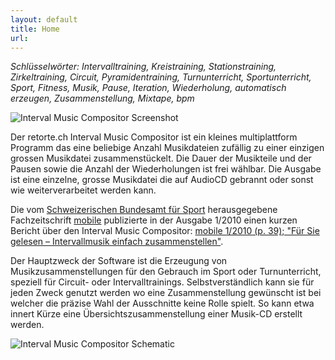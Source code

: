 ```yaml
---
layout: default
title: Home
url: 
---
```


*Schlüsselwörter:* _Intervalltraining, Kreistraining, Stationstraining, Zirkeltraining, Circuit, Pyramidentraining, Turnunterricht, Sportunterricht, Sport, Fitness, Musik, Pause, Iteration, Wiederholung, automatisch erzeugen, Zusammenstellung, Mixtape, bpm_

![Interval Music Compositor Screenshot](/interval-music-compositor/img/imc_screenshot_small.jpg)

Der retorte.ch Interval Music Compositor ist ein kleines multiplattform Programm das eine beliebige Anzahl Musikdateien zufällig zu einer einzigen grossen Musikdatei zusammenstückelt. Die Dauer der Musikteile und der Pausen sowie die Anzahl der Wiederholungen ist frei wählbar. Die Ausgabe ist eine einzelne, grosse Musikdatei die auf AudioCD gebrannt oder sonst wie weiterverarbeitet werden kann.

Die vom [Schweizerischen Bundesamt für Sport](http://www.baspo.admin.ch/) herausgegebene Fachzeitschrift [mobile](http://www.mobilesport.ch/) publizierte in der Ausgabe 1/2010 einen kurzen Bericht über den Interval Music Compositor:
[mobile 1/2010 (p. 39); "Für Sie gelesen – Intervallmusik einfach zusammenstellen"](/interval-music-compositor/img/mobile_2010_01_d_s39_mediathek_interval_music_compositor.pdf).

Der Hauptzweck der Software ist die Erzeugung von Musikzusammenstellungen für den Gebrauch im Sport oder Turnunterricht, speziell für Circuit- oder Intervalltrainings. Selbstverständlich kann sie für jeden Zweck genutzt werden wo eine Zusammenstellung gewünscht ist bei welcher die präzise Wahl der Ausschnitte keine Rolle spielt. So kann etwa innert Kürze eine Übersichtszusammenstellung einer Musik-CD erstellt werden. 

![Interval Music Compositor Schematic](/interval-music-compositor/img/imc_schematic.png)

